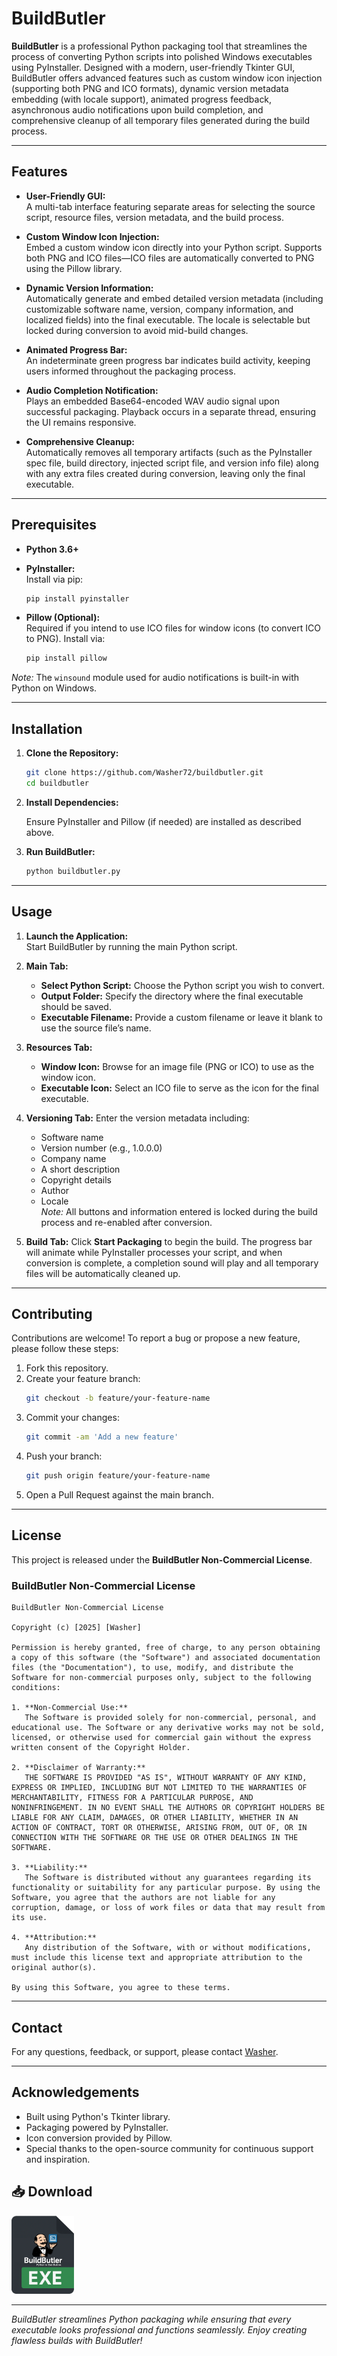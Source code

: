 # BuildButler

**BuildButler** is a professional Python packaging tool that streamlines the process of converting Python scripts into polished Windows executables using PyInstaller. Designed with a modern, user-friendly Tkinter GUI, BuildButler offers advanced features such as custom window icon injection (supporting both PNG and ICO formats), dynamic version metadata embedding (with locale support), animated progress feedback, asynchronous audio notifications upon build completion, and comprehensive cleanup of all temporary files generated during the build process.

---

## Features

- **User-Friendly GUI:**  
  A multi-tab interface featuring separate areas for selecting the source script, resource files, version metadata, and the build process.

- **Custom Window Icon Injection:**  
  Embed a custom window icon directly into your Python script. Supports both PNG and ICO files—ICO files are automatically converted to PNG using the Pillow library.

- **Dynamic Version Information:**  
  Automatically generate and embed detailed version metadata (including customizable software name, version, company information, and localized fields) into the final executable. The locale is selectable but locked during conversion to avoid mid-build changes.

- **Animated Progress Bar:**  
  An indeterminate green progress bar indicates build activity, keeping users informed throughout the packaging process.

- **Audio Completion Notification:**  
  Plays an embedded Base64-encoded WAV audio signal upon successful packaging. Playback occurs in a separate thread, ensuring the UI remains responsive.

- **Comprehensive Cleanup:**  
  Automatically removes all temporary artifacts (such as the PyInstaller spec file, build directory, injected script file, and version info file) along with any extra files created during conversion, leaving only the final executable.

---

## Prerequisites

- **Python 3.6+**

- **PyInstaller:**  
  Install via pip:
  ```bash
  pip install pyinstaller
  ```

- **Pillow (Optional):**  
  Required if you intend to use ICO files for window icons (to convert ICO to PNG). Install via:
  ```bash
  pip install pillow
  ```

*Note:* The `winsound` module used for audio notifications is built-in with Python on Windows.

---

## Installation

1. **Clone the Repository:**
   ```bash
   git clone https://github.com/Washer72/buildbutler.git
   cd buildbutler
   ```

2. **Install Dependencies:**

   Ensure PyInstaller and Pillow (if needed) are installed as described above.

3. **Run BuildButler:**
   ```bash
   python buildbutler.py
   ```

---

## Usage

1. **Launch the Application:**  
   Start BuildButler by running the main Python script.

2. **Main Tab:**
   - **Select Python Script:** Choose the Python script you wish to convert.
   - **Output Folder:** Specify the directory where the final executable should be saved.
   - **Executable Filename:** Provide a custom filename or leave it blank to use the source file’s name.

3. **Resources Tab:**
   - **Window Icon:** Browse for an image file (PNG or ICO) to use as the window icon.
   - **Executable Icon:** Select an ICO file to serve as the icon for the final executable.

4. **Versioning Tab:**
   Enter the version metadata including:
   - Software name
   - Version number (e.g., 1.0.0.0)
   - Company name
   - A short description
   - Copyright details
   - Author
   - Locale  
   *Note:* All buttons and information entered is locked during the build process and re-enabled after conversion.

5. **Build Tab:**
   Click **Start Packaging** to begin the build. The progress bar will animate while PyInstaller processes your script, and when conversion is complete, a completion sound will play and all temporary files will be automatically cleaned up.

---

## Contributing

Contributions are welcome! To report a bug or propose a new feature, please follow these steps:

1. Fork this repository.
2. Create your feature branch:
   ```bash
   git checkout -b feature/your-feature-name
   ```
3. Commit your changes:
   ```bash
   git commit -am 'Add a new feature'
   ```
4. Push your branch:
   ```bash
   git push origin feature/your-feature-name
   ```
5. Open a Pull Request against the main branch.

---

## License

This project is released under the **BuildButler Non-Commercial License**.

### BuildButler Non-Commercial License

```
BuildButler Non-Commercial License

Copyright (c) [2025] [Washer]

Permission is hereby granted, free of charge, to any person obtaining a copy of this software (the "Software") and associated documentation files (the "Documentation"), to use, modify, and distribute the Software for non-commercial purposes only, subject to the following conditions:

1. **Non-Commercial Use:**  
   The Software is provided solely for non-commercial, personal, and educational use. The Software or any derivative works may not be sold, licensed, or otherwise used for commercial gain without the express written consent of the Copyright Holder.

2. **Disclaimer of Warranty:**  
   THE SOFTWARE IS PROVIDED "AS IS", WITHOUT WARRANTY OF ANY KIND, EXPRESS OR IMPLIED, INCLUDING BUT NOT LIMITED TO THE WARRANTIES OF MERCHANTABILITY, FITNESS FOR A PARTICULAR PURPOSE, AND NONINFRINGEMENT. IN NO EVENT SHALL THE AUTHORS OR COPYRIGHT HOLDERS BE LIABLE FOR ANY CLAIM, DAMAGES, OR OTHER LIABILITY, WHETHER IN AN ACTION OF CONTRACT, TORT OR OTHERWISE, ARISING FROM, OUT OF, OR IN CONNECTION WITH THE SOFTWARE OR THE USE OR OTHER DEALINGS IN THE SOFTWARE.

3. **Liability:**  
   The Software is distributed without any guarantees regarding its functionality or suitability for any particular purpose. By using the Software, you agree that the authors are not liable for any corruption, damage, or loss of work files or data that may result from its use.

4. **Attribution:**  
   Any distribution of the Software, with or without modifications, must include this license text and appropriate attribution to the original author(s).

By using this Software, you agree to these terms.
```

---

## Contact

For any questions, feedback, or support, please contact [Washer](mailto:your.email@example.com).

---

## Acknowledgements

- Built using Python's Tkinter library.
- Packaging powered by PyInstaller.
- Icon conversion provided by Pillow.
- Special thanks to the open-source community for continuous support and inspiration.

## 📥 Download

<a href="https://github.com/Washer72/BuildButler/releases/download/v1.0.0.0/BuildButler.exe" download>
  <img src="static/download.png" alt="Download BuildButler" width="100">
</a>

---

*BuildButler streamlines Python packaging while ensuring that every executable looks professional and functions seamlessly. Enjoy creating flawless builds with BuildButler!*
